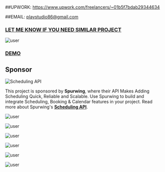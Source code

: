 

##UPWORK: https://www.upwork.com/freelancers/~01b5f7bdab29344634

##EMAIL: playstudio86@gmail.com

### [LET ME KNOW IF YOU NEED SIMILAR PROJECT](https://flutterwave.com/pay/mz0c3qidsk1h)


![user](https://user-images.githubusercontent.com/7928001/108913858-db9aee80-762a-11eb-8491-9ab2b24d4866.png)


### [DEMO](https://drive.google.com/drive/folders/1zB9vEnXiLL3K-tgfMVuiNzb7fWIR9MfB?usp=sharing)




## Sponsor
![Scheduling API](https://user-images.githubusercontent.com/9488406/125080407-0dd25780-e0c5-11eb-9f70-ef958968674a.png)
 
This project is sponsored by **Spurwing**, where their API Makes Adding Scheduling Quick, Reliable and Scalable. Use Spurwing to build and integrate Scheduling, Booking & Calendar features in your project. Read more about Spurwing's [**Scheduling API**](https://www.spurwing.io/).



![user](https://user-images.githubusercontent.com/7928001/108965048-9c958900-767c-11eb-95f9-ceba147cb572.png)

![user](https://user-images.githubusercontent.com/7928001/108959637-f5f9ba00-7674-11eb-9d6c-667d33c97c4e.png)

![user](https://user-images.githubusercontent.com/7928001/108965050-9e5f4c80-767c-11eb-9a85-a8f4f64ce09b.png)

![user](https://user-images.githubusercontent.com/7928001/108961646-ecbe1c80-7677-11eb-89aa-f1446bcf4d19.png)

![user](https://user-images.githubusercontent.com/7928001/108961651-f051a380-7677-11eb-92ab-89e40bc3f309.png)

![user](https://user-images.githubusercontent.com/7928001/108965059-a0c1a680-767c-11eb-929f-1e685a84ac70.png)

